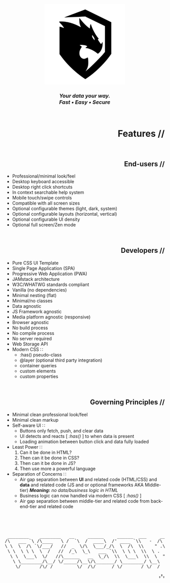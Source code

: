 <div align="center"><img src="assets/images/logo.svg" width="50%" / title="D7460N UI" alt="D7460N UI" /></div>

<h3 align="center"><i>Your data your way.<br /> Fast &#8226; Easy &#8226; Secure</i></h3>

<p>&#160;</p>

<h1 align="right">Features //</h1>
 
<p>&#160;</p>

<h2 align="right">End-users //</h2>

<ul>
  <li>Professional/minimal look/feel</li>
  <li>Desktop keyboard accessible</li>
  <li>Desktop right click shortcuts</li>
  <li>In context searchable help system</li>
  <li>Mobile touch/swipe controls</li>
  <li>Compatible with all screen sizes</li>
  <li>Optional configurable themes (light, dark, system)</li>
  <li>Optional configurable layouts (horizontal, vertical)</li>
  <li>Optional configurable UI density</li>
  <li>Optional full screen/Zen mode</li> 
</ul>

<p>&#160;</p>

<h2 align="right">Developers //</h2>

<ul>
  <li>Pure CSS UI Template</li>
  <li>Single Page Application (SPA)</li>
  <li>Progressive Web Application (PWA)</li>
  <li>JAMstack architecture</li>
  <li>W3C/WHATWG standards compliant</li>
  <li>Vanilla (no dependencies)</li>
  <li>Minimal nesting (flat)</li>
  <li>Minimal/no classes</li>
  <li>Data agnostic</li>
  <li>JS Framework agnostic</li>
  <li>Media platform agnostic (responsive)</li>
  <li>Browser agnostic</li>
  <li>No build process</li>
  <li>No compile process</li>
  <li>No server required</li>
  <li>Web Storage API</li>
  <li>Modern CSS &#8759;
    <ul>
      <li>:has() pseudo-class</li>
      <li>@layer (optional third party integration)
      <li>container queries
      <li>custom elements
      <li>custom properties
    </ul>
  </li>
</ul>

<p>&#160;</p>

<h2 align="right">Governing Principles //</h2>

<ul>
 <li>Minimal clean professional look/feel</li>
 <li>Minimal clean markup</li>
  <li>Self-aware UI &#8759;
    <ul>
      <li>Buttons only fetch, push, and clear data</li>
     <li>UI detects and reacts [ <i>:has()</i> ] to when data is present</li>
      <li>Loading animation between button click and data fully loaded</li>
    </ul>
  </li>
  <li>Least Power &#8759;
    <ol>
      <li>Can it be done in HTML?</li>
      <li>Then can it be done in CSS?</li>
      <li>Then can it be done in JS?</li>
      <li>Then use more a powerful language</li>
    </ol>
  </li>
  <li>Separation of Concerns &#8759;
    <ul>
      <li>Air gap separation between <b>UI</b> and related code (HTML/CSS) and <b>data</b> and related code (JS and or optional frameworks AKA Middle-tier) <i><b>Meaning:</b> no data/business logic in HTML</i></li>
       <li>Business logic can now handled via modern CSS [ <i>:has()</i> ]</li>
      <li>Air gap separation between middle-tier and related code from back-end-tier and related code</li>
    </ul>
  </li>
</ul>

<p>&#160;</p>

<p>&#160;</p>

<pre>
 ________    ________   __     ______     ______  ___     ___      ___    ___ ___
/\   ___ `\ /\____   \ /  `\  /  ____\  /' ____ `\\   -  /\  \    /\  \  /\  \\  \
\ \  \  /\ `\/___/   //  _  \/\  \___/_/\  \  /\  \\    " .\  \   \ \  \ \ \  \\  \
 \ \  \ \ \  \  /   //  /_\  \_\   ___ `\\  \ \ \  \\  \ .     \   \ \  \ \ \  \\  \
  \ \  \___\  \/   //\______   __  \_/\  \\  \___\  \\  \  " .  \   \ \  \___\  \\  \
   \ \________/\__/ \/_____/\__\/\_______/ \________/ \__\  \ \__\   \ \________/ \__\
    \/_______/\/_/         \/__/\/______/ \/_______/ \/__/   \/__/    \/_______/ \/__/
</pre>

<div align="right"><sub>&#8224;</sub>&#8224;<sub>&#8224;</sub></div>
